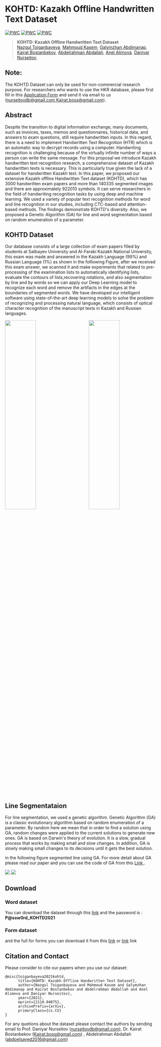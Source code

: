 # KOHTD: Kazakh Offline Handwritten Text Dataset
[![PWC](https://img.shields.io/badge/PyTorch-v1.8-red)](https://pytorch.org/)
[![PWC](https://img.shields.io/badge/Tensorflow-v2.3-red)](https://pytorch.org/)
[![PWC](https://img.shields.io/badge/KOHTD-v1.0-red)](https://pytorch.org/)





> **KOHTD: Kazakh Offline Handwritten Text Dataset**<br>
> [Nazgul Toiganbayeva](https://github.com/abdoelsayed2016), 
> [Mahmoud Kasem](),
> [Galymzhan Abdimanap](),
> [Kairat Bostanbekov](),
> [Abdelrahman Abdallah](https://github.com/abdoelsayed2016),
> [Anel Alimova](),
> [Daniyar Nurseitov](),
> <br>

    
## Note:
The KOHTD Dataset can only be used for non-commercial research purpose. 
For researchers who wants to use the HKR database, please first fill
in this [Application Form](Application_Form/Application_Form_for_KOHTD.doc) 
and send it via email to us ([nurseitovdb@gmail.com](mailto:nurseitovdb@gmail.com),[Kairat.boss@gmail.com](mailto:Kairat.boss@gmail.com)). 



## Abstract 
Despite the transition to digital information exchange, many documents, such as invoices, taxes, memos and questionnaires, historical data, and answers to exam questions, still require handwritten inputs. In this regard, there is a need to implement Handwritten Text Recognition (HTR) which is an automatic way to decrypt records using a computer. Handwriting recognition is challenging because of the virtually infinite number of ways a person can write the same message. For this proposal we introduce Kazakh handwritten text recognition research, a comprehensive dataset of Kazakh handwritten texts is necessary. This is particularly true given the lack of a dataset for handwritten Kazakh text. In this paper, we proposed our extensive Kazakh offline Handwritten Text dataset (KOHTD), which has 3000 handwritten exam papers and  more than 140335 segmented images and there are approximately 922010 symbols. It can serve researchers in the field of handwriting recognition tasks by using deep and machine learning. We used a variety of popular text recognition methods for word and line recognition in our studies, including CTC-based and attention-based methods. The findings demonstrate KOHTD's diversity. Also, we proposed a Genetic Algorithm (GA) for line and word segmentation based on random enumeration of a parameter.

## KOHTD Dataset



Our database consists of a large collection of exam papers filled by students at Satbayev University and Al-Farabi Kazakh National University, this exam was made and answered in the Kazakh Language (99%) and Russian Language (1%) as shown in the folllowing Figure, after we received this exam answer, we scanned it and make experiments that related to pre-processing of the examination lists to automatically identifying lists, evaluate the contours of lists,recovering rotations, and also segmentation by line and by words so we can apply our Deep Learning model to recognize each word and remove the artifacts in the edges at the boundaries of segmented words. We have developed our intelligent software using state-of-the-art deep learning models to solve the problem of recognizing and processing natural language, which consists of optical character recognition of the manuscript texts in Kazakh and Russian languages.

<img src="images/Exam1.png" width="45%" height="40%" align="left">
<img src="images/Exam2.png" width="45%" height="40%" align="right">

<br clear="left">



## Line Segmentataion 
For line segmentation, we used a genetic algorithm. Genetic Algorithm (GA) is a classic evolutionary algorithm based on random enumeration of a parameter. By random here we mean that in order to find a solution using GA, random changes were applied to the current solutions to generate new ones. GA is based on Darwin's theory of evolution. It is a slow, gradual process that works by making small and slow changes. In addition, GA is slowly making small changes to its decisions until it gets the best solution.

in the  following figure segmented line  using GA. For more detail about GA please read our paper and you can use the code of GA from this <a href="https://github.com/GalymzhanAbdimanap/GeneticAlgorithm"> Link </a>.


<img src="images/7_gen_line_last.jpg">
<img src="images/Segmentation of words.jpg">

## Download 
### Word dataset
You can download the dataset through this  <a href="https://drive.google.com/drive/folders/1zOAOD_E7FWW9NrRAXSci0zmk30yqJS4o">link</a>  and the password is : <b> P@ssw0rd_KOHTD2021</b>
<br>
### Form dataset
and the full for forms you can download it from this <a href="https://drive.google.com/file/d/1s6PnGoxUDQaeOXmIEKeO-CBOK7j-8O4-/view">link</a> or <a href="https://cloud.mail.ru/public/5C3Q/EFLm3rNUr">link</a> link 



## Citation and Contact
Please consider to cite our papers when you use our dataset:
```
@misc{toiganbayeva2021kohtd,
      title={KOHTD: Kazakh Offline Handwritten Text Dataset}, 
      author={Nazgul Toiganbayeva and Mahmoud Kasem and Galymzhan Abdimanap and Kairat Bostanbekov and Abdelrahman Abdallah and Anel Alimova and Daniyar Nurseitov},
      year={2021},
      eprint={2110.04075},
      archivePrefix={arXiv},
      primaryClass={cs.CV}
}
```


For any quetions about the dataset please contact the authors by sending email to Prof. Daniyar Nurseitov
([nurseitovdb@gmail.com](mailto:nurseitovdb@gmail.com)), Dr. Kairat Bostanbekov
([Kairat.boss@gmail.com](mailto:Kairat.boss@gmail.com)) , Abdelrahman Abdallah ([abdoelsayed2016@gmail.com](mailto:abdoelsayed2016@gmail.com)) 
